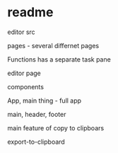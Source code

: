 # readme

editor src

pages - several differnet pages

Functions has a separate task pane


editor page

components

App, main thing - full app

main, header, footer

main feature of copy to clipboars

export-to-clipboard

